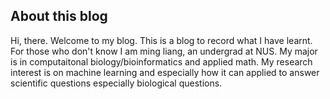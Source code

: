 ## About this blog

Hi, there. Welcome to my blog. This is a blog to record what I have learnt. For those who don't know I am ming liang, an undergrad at NUS. My major is in computaitonal biology/bioinformatics and applied math. My research interest is on machine learning and especially how it can applied to answer scientific questions especially biological questions.
